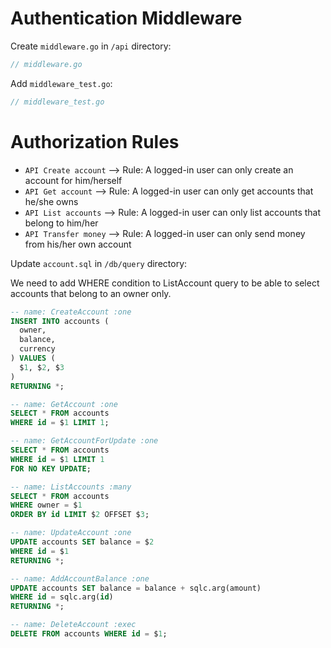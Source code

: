 # Authentication Middleware

Create `middleware.go` in `/api` directory:

```go
// middleware.go

```

Add `middleware_test.go`:

```go
// middleware_test.go

```

# Authorization Rules

- `API Create account` --> Rule: A logged-in user can only create an account for him/herself
- `API Get account` --> Rule: A logged-in user can only get accounts that he/she owns
- `API List accounts` --> Rule: A logged-in user can only list accounts that belong to him/her
- `API Transfer money` --> Rule: A logged-in user can only send money from his/her own account

Update `account.sql` in `/db/query` directory:

We need to add WHERE condition to ListAccount query to be able to select accounts that belong to an owner only.

```sql
-- name: CreateAccount :one
INSERT INTO accounts (
  owner,
  balance,
  currency
) VALUES (
  $1, $2, $3
)
RETURNING *;

-- name: GetAccount :one
SELECT * FROM accounts
WHERE id = $1 LIMIT 1;

-- name: GetAccountForUpdate :one
SELECT * FROM accounts
WHERE id = $1 LIMIT 1
FOR NO KEY UPDATE;

-- name: ListAccounts :many
SELECT * FROM accounts
WHERE owner = $1
ORDER BY id LIMIT $2 OFFSET $3;

-- name: UpdateAccount :one
UPDATE accounts SET balance = $2
WHERE id = $1
RETURNING *;

-- name: AddAccountBalance :one
UPDATE accounts SET balance = balance + sqlc.arg(amount)
WHERE id = sqlc.arg(id)
RETURNING *;

-- name: DeleteAccount :exec
DELETE FROM accounts WHERE id = $1;

```
